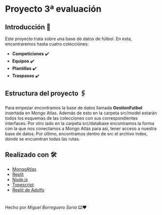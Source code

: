 # Proyecto 3ª evaluación
## Introducción 🚀
Este proyecto trata sobre una base de datos de fútbol. En esta, encontraremos hasta cuatro colecciónes:
* **Competiciones** ✔️
* **Equipos** ✔️
* **Plantillas** ✔️
* **Traspasos** ✔️
## Estructura del proyecto 🖇️
Para empezar encontramos la base de datos llamada **GestionFutbol** insertada en Mongo Atlas. Además de esto en la carpeta src/model estarán todos los esquemas de las colecciones con sus correspondientes interfaces.
Por otro lado en la carpeta src/database encontramos la forma con la que nos conectamos a Mongo Atlas para así, tener acceso a nuestra base de datos.
Por último, encontramos dentro de src el archivo index, donde se encuentran todas las rutas.
## Realizado con 🛠️

* [MongoAtlas](https://www.mongodb.com/cloud/atlas/efficiency?utm_source=google&utm_campaign=gs_emea_spain_search_core_brand_atlas_desktop&utm_term=mongo&utm_medium=cpc_paid_search&utm_ad=e&utm_ad_campaign_id=12212624563&gclid=Cj0KCQjw1a6EBhC0ARIsAOiTkrHYHYHJsPysERK8DdvUhAyH0sXuKm_oMWi0B9GrDu2elc34o3gQH_0aAq7cEALw_wcB)
* [Replit](https://replit.com/)
* [Node.js](https://nodejs.org/es/)
* [Typescript](https://www.typescriptlang.org/)
* [Replit de Adolfo](https://replit.com/@AdolfoSalto)
#
Hecho por *Miguel Borreguero Soria* ⌨️❤️